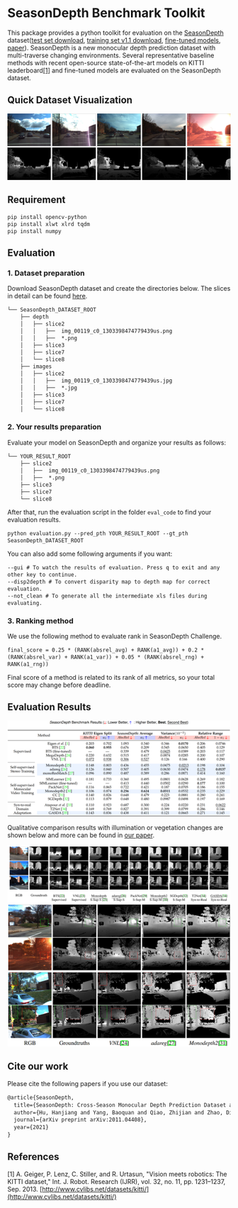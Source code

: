 # SeasonDepth Benchmark Toolkit
This package provides a python toolkit for evaluation on the [SeasonDepth](https://seasondepth.github.io/) dataset([test set download](https://figshare.com/articles/dataset/SeasonDepth_Cross-Season_Monocular_Depth_Prediction_Dataset/14731323), [training set v1.1 download](https://figshare.com/articles/dataset/SeasonDepth_Cross-Season_Monocular_Depth_Prediction_Training_Dataset/16442025), [fine-tuned models](https://drive.google.com/file/d/12Xt_l26ZTCq2M2Oim1BfS2ltur6cX7H6/view?usp=sharing), [paper](https://arxiv.org/abs/2011.04408)). SeasonDepth is a new monocular depth prediction dataset with multi-traverse changing environments. Several representative baseline methods with recent open-source state-of-the-art models on KITTI leaderboard[[1]](#references) and fine-tuned models are evaluated on the SeasonDepth dataset.
## Quick Dataset Visualization
![](figure/overview.png)
## Requirement
```shell script
pip install opencv-python
pip install xlwt xlrd tqdm
pip install numpy
```
## Evaluation
### 1. Dataset preparation
Download SeasonDepth dataset and create the directories below. The slices in detail can be found [here](https://data.ciirc.cvut.cz/public/projects/2020VisualLocalization/Extended-CMU-Seasons/).
```plain
└── SeasonDepth_DATASET_ROOT
    ├── depth
    │   ├── slice2
    │   │   ├──  img_00119_c0_1303398474779439us.png
    │   │   ├──  *.png
    │   ├── slice3
    │   ├── slice7
    │   └── slice8
    ├── images
    │   ├── slice2
    │   │   ├──  img_00119_c0_1303398474779439us.jpg
    │   │   ├──  *.jpg
    │   ├── slice3
    │   ├── slice7
    │   └── slice8
```
### 2. Your results preparation
Evaluate your model on SeasonDepth and organize your results as follows:
```plain
└── YOUR_RESULT_ROOT
    ├── slice2
    │   ├──  img_00119_c0_1303398474779439us.png
    │   ├──  *.png
    ├── slice3
    ├── slice7
    └── slice8
```
After that, run the evaluation script in the folder `eval_code` to find your evaluation results.
```shell
python evaluation.py --pred_pth YOUR_RESULT_ROOT --gt_pth SeasonDepth_DATASET_ROOT
```
You can also add some following arguments if you want:
```shell
--gui # To watch the results of evaluation. Press q to exit and any other key to continue.
--disp2depth # To convert disparity map to depth map for correct evaluation.
--not_clean # To generate all the intermediate xls files during evaluating.
```

### 3. Ranking method

We use the following method to evaluate rank in SeasonDepth Challenge.

```plain
final_score = 0.25 * (RANK(absrel_avg) + RANK(a1_avg)) + 0.2 * (RANK(absrel_var) + RANK(a1_var)) + 0.05 * (RANK(absrel_rng) + RANK(a1_rng))
```

Final score of a method is related to its rank of all metrics, so your total score may change before deadline.

## Evaluation Results
![](figure/results.png)

Qualitative comparison results with illumination or vegetation changes are shown below and more can be found in [our paper](https://arxiv.org/abs/2011.04408).

![](figure/vis_results.png)
![](figure/exp_visual.png)
## Cite our work
Please cite the following papers if you use our dataset:
```latex
@article{SeasonDepth,
  title={SeasonDepth: Cross-Season Monocular Depth Prediction Dataset and Benchmark under Multiple Environments},
  author={Hu, Hanjiang and Yang, Baoquan and Qiao, Zhijian and Zhao, Ding and Wang, Hesheng},
  journal={arXiv preprint arXiv:2011.04408},
  year={2021}
}
```


## References
[1] A. Geiger, P. Lenz, C. Stiller, and R. Urtasun, "Vision meets robotics: The KITTI dataset," Int. J. Robot. Research (IJRR), vol. 32, no. 11, pp. 1231–1237, Sep. 2013. [http://www.cvlibs.net/datasets/kitti/](http://www.cvlibs.net/datasets/kitti/)
